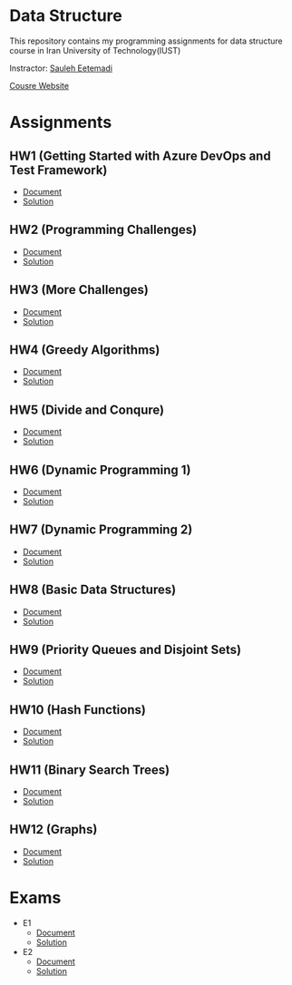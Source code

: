 # Data Structure
This repository contains my programming assignments for data structure course in Iran University of Technology(IUST)

Instractor: [Sauleh Eetemadi](http://sauleh.github.io/)

[Cousre Website](http://sauleh.github.io/ds98)

# Assignments
## HW1 (Getting Started with Azure DevOps and Test Framework)
  + [Document](https://github.com/omidmirzajani/Data-Structures/blob/master/Assignments/A1/Document)
  + [Solution](https://github.com/omidmirzajani/Data-Structures/blob/master/Assignments/A1/Code)
## HW2 (Programming Challenges)
  + [Document](https://github.com/omidmirzajani/Data-Structures/blob/master/Assignments/A2/Document)
  + [Solution](https://github.com/omidmirzajani/Data-Structures/blob/master/Assignments/A2/Code)
## HW3 (More Challenges)
  + [Document](https://github.com/omidmirzajani/Data-Structures/blob/master/Assignments/A3/Document)
  + [Solution](https://github.com/omidmirzajani/Data-Structures/blob/master/Assignments/A3/Code)
## HW4 (Greedy Algorithms)
  + [Document](https://github.com/omidmirzajani/Data-Structures/blob/master/Assignments/A4/Document)
  + [Solution](https://github.com/omidmirzajani/Data-Structures/blob/master/Assignments/A4/Code)
## HW5 (Divide and Conqure)
  + [Document](https://github.com/omidmirzajani/Data-Structures/blob/master/Assignments/A5/Document)
  + [Solution](https://github.com/omidmirzajani/Data-Structures/blob/master/Assignments/A5/Code)
## HW6 (Dynamic Programming 1)
  + [Document](https://github.com/omidmirzajani/Data-Structures/blob/master/Assignments/A6/Document)
  + [Solution](https://github.com/omidmirzajani/Data-Structures/blob/master/Assignments/A6/Code)
## HW7 (Dynamic Programming 2)
  + [Document](https://github.com/omidmirzajani/Data-Structures/blob/master/Assignments/A7/Document)
  + [Solution](https://github.com/omidmirzajani/Data-Structures/blob/master/Assignments/A7/Code)
## HW8 (Basic Data Structures)
  + [Document](https://github.com/omidmirzajani/Data-Structures/blob/master/Assignments/A8/Document)
  + [Solution](https://github.com/omidmirzajani/Data-Structures/blob/master/Assignments/A8/Code)
## HW9 (Priority Queues and Disjoint Sets)
  + [Document](https://github.com/omidmirzajani/Data-Structures/blob/master/Assignments/A9/Document)
  + [Solution](https://github.com/omidmirzajani/Data-Structures/blob/master/Assignments/A9/Code)
## HW10 (Hash Functions)
  + [Document](https://github.com/omidmirzajani/Data-Structures/blob/master/Assignments/A10/Document)
  + [Solution](https://github.com/omidmirzajani/Data-Structures/blob/master/Assignments/A10/Code)
## HW11 (Binary Search Trees)
  + [Document](https://github.com/omidmirzajani/Data-Structures/blob/master/Assignments/A11/Document)
  + [Solution](https://github.com/omidmirzajani/Data-Structures/blob/master/Assignments/A11/Code)
## HW12 (Graphs)
  + [Document](https://github.com/omidmirzajani/Data-Structures/blob/master/Assignments/A12/Document)
  + [Solution](https://github.com/omidmirzajani/Data-Structures/blob/master/Assignments/A12/Code)

# Exams
+ E1
  + [Document](https://github.com/omidmirzajani/Data-Structures/blob/master/Exams/Exam1/Document)
  + [Solution](https://github.com/omidmirzajani/Data-Structures/blob/master/Exams/Exam1/Code)
+ E2
  + [Document](https://github.com/omidmirzajani/Data-Structures/blob/master/Exams/Exam2/Document)
  + [Solution](https://github.com/omidmirzajani/Data-Structures/blob/master/Exams/Exam2/Code)